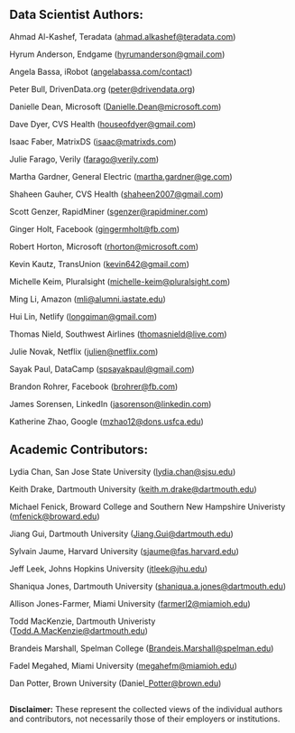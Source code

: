 ## Data Scientist Authors:

Ahmad Al-Kashef, Teradata (ahmad.alkashef@teradata.com)

Hyrum Anderson, Endgame (hyrumanderson@gmail.com)

Angela Bassa, iRobot ([angelabassa.com/contact](https://www.angelabassa.com/contact))

Peter Bull, DrivenData.org (peter@drivendata.org)

Danielle Dean, Microsoft (Danielle.Dean@microsoft.com)

Dave Dyer, CVS Health (houseofdyer@gmail.com)

Isaac Faber, MatrixDS (isaac@matrixds.com)

Julie Farago, Verily (farago@verily.com)

Martha Gardner, General Electric (martha.gardner@ge.com)

Shaheen Gauher, CVS Health (shaheen2007@gmail.com)

Scott Genzer, RapidMiner (sgenzer@rapidminer.com)

Ginger Holt, Facebook (gingermholt@fb.com) 

Robert Horton, Microsoft (rhorton@microsoft.com)

Kevin Kautz, TransUnion (kevin642@gmail.com)

Michelle Keim, Pluralsight (michelle-keim@pluralsight.com)

Ming Li, Amazon (mli@alumni.iastate.edu)

Hui Lin, Netlify (longqiman@gmail.com)

Thomas Nield, Southwest Airlines (thomasnield@live.com) 

Julie Novak, Netflix (julien@netflix.com)

Sayak Paul, DataCamp (spsayakpaul@gmail.com)

Brandon Rohrer, Facebook (brohrer@fb.com)

James Sorensen, LinkedIn (jasorenson@linkedin.com)

Katherine Zhao, Google (mzhao12@dons.usfca.edu)


## Academic Contributors:

Lydia Chan, San Jose State University (lydia.chan@sjsu.edu)

Keith Drake, Dartmouth University (keith.m.drake@dartmouth.edu)

Michael Fenick, Broward College and Southern New Hampshire Univeristy (mfenick@broward.edu)

Jiang Gui, Dartmouth University (Jiang.Gui@dartmouth.edu)

Sylvain Jaume, Harvard University (sjaume@fas.harvard.edu)

Jeff Leek, Johns Hopkins University (jtleek@jhu.edu)

Shaniqua Jones, Dartmouth University (shaniqua.a.jones@dartmouth.edu)

Allison Jones-Farmer, Miami University (farmerl2@miamioh.edu)

Todd MacKenzie, Dartmouth Univeristy (Todd.A.MacKenzie@dartmouth.edu)

Brandeis Marshall, Spelman College (Brandeis.Marshall@spelman.edu)

Fadel Megahed, Miami University (megahefm@miamioh.edu)

Dan Potter, Brown University (Daniel\_Potter@brown.edu)

##

**Disclaimer:** These represent the collected views of the individual authors and contributors,
not necessarily those of their employers or institutions.
